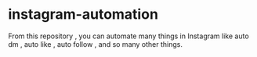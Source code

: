 # instagram-automation
From this repository , you can automate many things in Instagram like auto dm , auto like , auto follow , and so many other things.
